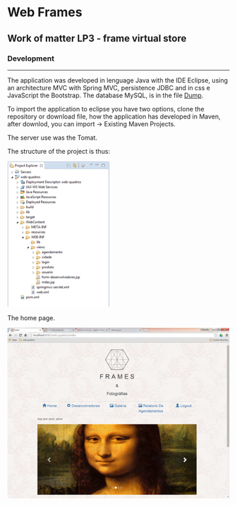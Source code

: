# Web Frames

## Work of matter LP3 - frame virtual store

### Development
***
The application was developed in lenguage Java with the IDE Eclipse, using an architecture MVC with Spring MVC, persistence JDBC and in css e JavaScript the Bootstrap. The database MySQL, is in the file [Dump](database/Dump20170216.sql).

To import the application to eclipse you have two options, clone the repository or download file, how the application has developed in Maven, after downlod, you can import -> Existing Maven Projects.

The server use was the Tomat.

The structure of the project is thus:

![web frame structure](img/wq-structure.png)

The home page.

![web frame index](img/wq-index.png)
